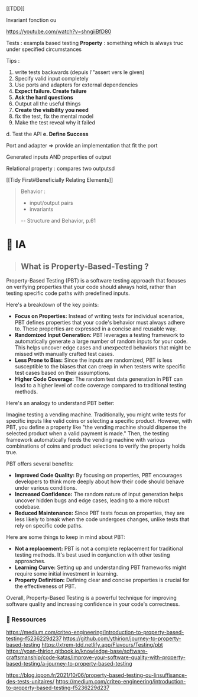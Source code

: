 [[TDD]]

Invariant fonction ou 

https://youtube.com/watch?v=shngiiBfD80

Tests : exampla based testing
**Property** : something which is always truc under specified circumstances

Tips :
1. write tests backwards (depuis l'"assert vers le given)
2. Specify valid input completely
3. Use ports and adapters for external dependencies
4. **Expect failure. Create failure**
5. **Ask the hard questions**
6. Output all the useful things
7. **Create the visibility you need**
8. fix the test, fix the mental model
9. Make the test reveal why it failed

d. Test the API
**e. Define Success**

Port and adapter 
=> provide an implementation that fit the port

Generated inputs AND properties of output

Relational property : compares two outputsd

[[Tidy First#Beneficially Relating Elements]]
> Behavior :
> - input/output pairs
> - invariants
>
> -- Structure and Behavior, p.61


# 🤖 IA

> ## What is Property-Based-Testing ?

Property-Based Testing (PBT) is a software testing approach that focuses on verifying properties that your code should always hold, rather than testing specific code paths with predefined inputs.

Here's a breakdown of the key points:

- **Focus on Properties:** Instead of writing tests for individual scenarios, PBT defines properties that your code's behavior must always adhere to. These properties are expressed in a concise and reusable way.
- **Randomized Input Generation:** PBT leverages a testing framework to automatically generate a large number of random inputs for your code. This helps uncover edge cases and unexpected behaviors that might be missed with manually crafted test cases.
- **Less Prone to Bias:** Since the inputs are randomized, PBT is less susceptible to the biases that can creep in when testers write specific test cases based on their assumptions.
- **Higher Code Coverage:** The random test data generation in PBT can lead to a higher level of code coverage compared to traditional testing methods.

Here's an analogy to understand PBT better:

Imagine testing a vending machine. Traditionally, you might write tests for specific inputs like valid coins or selecting a specific product. However, with PBT, you define a property like "the vending machine should dispense the selected product when a valid payment is made." Then, the testing framework automatically feeds the vending machine with various combinations of coins and product selections to verify the property holds true.

PBT offers several benefits:

- **Improved Code Quality:** By focusing on properties, PBT encourages developers to think more deeply about how their code should behave under various conditions.
- **Increased Confidence:** The random nature of input generation helps uncover hidden bugs and edge cases, leading to a more robust codebase.
- **Reduced Maintenance:** Since PBT tests focus on properties, they are less likely to break when the code undergoes changes, unlike tests that rely on specific code paths.

Here are some things to keep in mind about PBT:

- **Not a replacement:** PBT is not a complete replacement for traditional testing methods. It's best used in conjunction with other testing approaches.
- **Learning Curve:** Setting up and understanding PBT frameworks might require some initial investment in learning.
- **Property Definition:** Defining clear and concise properties is crucial for the effectiveness of PBT.

Overall, Property-Based Testing is a powerful technique for improving software quality and increasing confidence in your code's correctness.


### 🔗 Ressources

https://medium.com/criteo-engineering/introduction-to-property-based-testing-f5236229d237
https://github.com/ythirion/journey-to-property-based-testing
https://xtrem-tdd.netlify.app/Flavours/Testing/pbt
https://yoan-thirion.gitbook.io/knowledge-base/software-craftsmanship/code-katas/improve-your-software-quality-with-property-based-testing/a-journey-to-property-based-testing

https://blog.ippon.fr/2021/10/06/property-based-testing-ou-linsuffisance-des-tests-unitaires/
https://medium.com/criteo-engineering/introduction-to-property-based-testing-f5236229d237